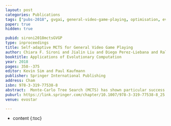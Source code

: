 ```yaml
---
layout: post
categories: Publications
tags: ["pubs-2018", gvgai, general-video-game-playing, optimisation, evo-star, mcts]
paper: true
hidden: true

pubid: sironi2018mctsGVGP
type: inproceedings
title: Self-adaptive MCTS for General Video Game Playing
author: Chiara F. Sironi and Jialin Liu and Diego Perez-Liebana and Raluca D. Gaina and Ivan Bravi and Simon M. Lucas and Mark H. M. Winands
booktitle: Applications of Evolutionary Computation
year: 2018
pages: 358--375
editor: Kevin Sim and Paul Kaufmann
publisher: Springer International Publishing
address: Cham
isbn: 978-3-319-77538-8
abstract:  Monte-Carlo Tree Search (MCTS) has shown particular success in General Game Playing (GGP) and General Video Game Playing (GVGP) and many enhancements and variants have been developed. Recently, an on-line adaptive parameter tuning mechanism for MCTS agents has been proposed that almost achieves the same performance as off-line tuning in GGP. In this paper we apply the same approach to GVGP and use the popular General Video Game AI (GVGAI) framework, in which the time allowed to make a decision is only 40ms. We design three Self-Adaptive MCTS (SA-MCTS) agents that optimize on-line the parameters of a standard non-Self-Adaptive MCTS agent of GVGAI. The three agents select the parameter values using Naïve Monte-Carlo, an Evolutionary Algorithm and an N-Tuple Bandit Evolutionary Algorithm respectively, and are tested on 20 single-player games of GVGAI. The SA-MCTS agents achieve more robust results on the tested games. With the same time setting, they perform similarly to the baseline standard MCTS agent in the games for which the baseline agent performs well, and significantly improve the win rate in the games for which the baseline agent performs poorly. As validation, we also test the performance of non-Self-Adaptive MCTS instances that use the most sampled parameter settings during the on-line tuning of each of the three SA-MCTS agents for each game. Results show that these parameter settings improve the win rate on the games Wait for Breakfast and Escape by 4 times and 150 times, respectively.
puburl: https://link.springer.com/chapter/10.1007/978-3-319-77538-8_25
venue: evostar

---
```


* content
{:toc}

